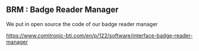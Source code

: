 ## BRM : Badge Reader Manager

We put in open source the code of our badge reader manager

https://www.comitronic-bti.com/en/p/122/software/interface-badge-reader-manager

